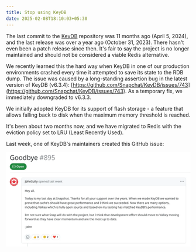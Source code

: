 ```yaml
---
title: Stop using KeyDB
date: 2025-02-08T18:10:03+05:30
---
```


The last commit to the [KeyDB](https://github.com/Snapchat/KeyDB) repository was 11 months ago (April 5, 2024), and the last release was over a year ago (October 31, 2023). There hasn't even been a patch release since then. It's fair to say the project is no longer maintained and should not be considered a viable Redis alternative.

We recently learned this the hard way when KeyDB in one of our production environments crashed every time it attempted to save its state to the RDB dump. The issue was caused by a long-standing assertion bug in the latest version of KeyDB (v6.3.4): [https://github.com/Snapchat/KeyDB/issues/743](https://github.com/Snapchat/KeyDB/issues/743). As a temporary fix, we immediately downgraded to v6.3.3.

We initially adopted KeyDB for its support of flash storage - a feature that allows falling back to disk when the maximum memory threshold is reached.

It's been about two months now, and we have migrated to Redis with the eviction policy set to LRU (Least Recently Used).

Last week, one of KeyDB's maintainers created this GitHub issue:

![KeyDB GitHub issue - Goodbye](keydb-goodbye-github-issue.webp)
